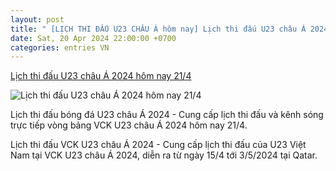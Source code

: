 ```yaml
---
layout: post
title: " [LỊCH THI ĐẤU U23 CHÂU Á hôm nay] Lịch thi đấu U23 châu Á 2024 hôm nay 21/4"
date: Sat, 20 Apr 2024 22:00:00 +0700
categories: entries VN
---
```

[Lịch thi đấu U23 châu Á 2024 hôm nay 21/4](https://vietnamnet.vn/lich-thi-dau-u23-chau-a-2024-hom-nay-21-4-2272576.html)

![Lịch thi đấu U23 châu Á 2024 hôm nay 21/4](https://static-images.vnncdn.net/files/publish/2024/4/20/lich-thi-dau-u23-chau-a-2024-hom-nay-214-879.jpg)

Lịch thi đấu bóng đá U23 châu Á 2024 - Cung cấp lịch thi đấu và kênh sóng trực tiếp vòng bảng VCK U23 châu Á 2024 hôm nay 21/4.

Lịch thi đấu VCK U23 châu Á 2024 - Cung cấp lịch thi đấu của U23 Việt Nam tại VCK U23 châu Á 2024, diễn ra từ ngày 15/4 tới 3/5/2024 tại Qatar.

